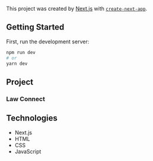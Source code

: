 This project was created by [Next.js](https://nextjs.org/) with [`create-next-app`](https://github.com/vercel/next.js/tree/canary/packages/create-next-app).

## Getting Started

First, run the development server:

```bash
npm run dev
# or
yarn dev
```

## Project

### Law Connect

## Technologies

- Next.js
- HTML
- CSS
- JavaScript
